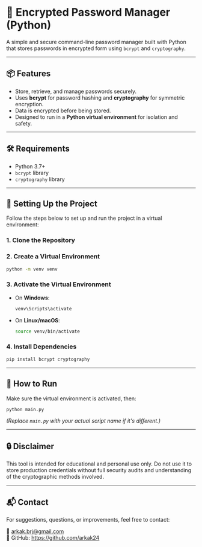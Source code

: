 # 🔐 Encrypted Password Manager (Python)

A simple and secure command-line password manager built with Python that stores passwords in encrypted form using `bcrypt` and `cryptography`.

---

## 📦 Features

- Store, retrieve, and manage passwords securely.
- Uses **bcrypt** for password hashing and **cryptography** for symmetric encryption.
- Data is encrypted before being stored.
- Designed to run in a **Python virtual environment** for isolation and safety.

---

## 🛠 Requirements

- Python 3.7+
- `bcrypt` library
- `cryptography` library

---

## 🧪 Setting Up the Project

Follow the steps below to set up and run the project in a virtual environment:

### 1. Clone the Repository


### 2. Create a Virtual Environment

```bash
python -m venv venv
```

### 3. Activate the Virtual Environment

- On **Windows**:
  ```bash
  venv\Scripts\activate
  ```

- On **Linux/macOS**:
  ```bash
  source venv/bin/activate
  ```

### 4. Install Dependencies

```bash
pip install bcrypt cryptography
```

---

## 🚀 How to Run

Make sure the virtual environment is activated, then:

```bash
python main.py
```

*(Replace `main.py` with your actual script name if it's different.)*

---

## 🔒 Disclaimer

This tool is intended for educational and personal use only. Do not use it to store production credentials without full security audits and understanding of the cryptographic methods involved.

---

## 📬 Contact

For suggestions, questions, or improvements, feel free to contact:

📧 arkak.brj@gmail.com  
📂 GitHub: https://github.com/arkak24

